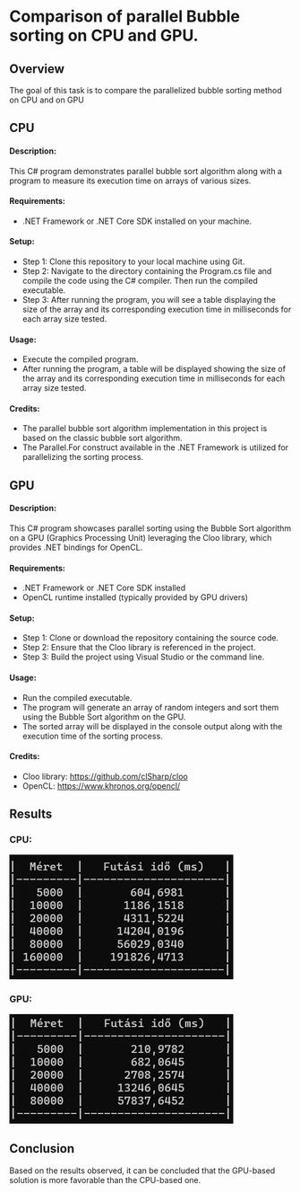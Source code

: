 # Comparison of parallel Bubble sorting on CPU and GPU.

## Overview
The goal of this task is to compare the parallelized bubble sorting method on CPU and on GPU



## CPU
#### Description:
This C# program demonstrates parallel bubble sort algorithm along with a program to measure its execution time on arrays of various sizes.

#### Requirements:
- .NET Framework or .NET Core SDK installed on your machine.

#### Setup:
- Step 1:  Clone this repository to your local machine using Git.
- Step 2:  Navigate to the directory containing the Program.cs file and compile the code using the C# compiler. Then run the compiled executable.
- Step 3:  After running the program, you will see a table displaying the size of the array and its corresponding execution time in milliseconds for each array size tested.

#### Usage:
- Execute the compiled program.
- After running the program, a table will be displayed showing the size of the array and its corresponding execution time in milliseconds for each array size tested.

#### Credits:
- The parallel bubble sort algorithm implementation in this project is based on the classic bubble sort algorithm.
- The Parallel.For construct available in the .NET Framework is utilized for parallelizing the sorting process.


## GPU
#### Description:
This C# program showcases parallel sorting using the Bubble Sort algorithm on a GPU (Graphics Processing Unit) leveraging the Cloo library, which provides .NET bindings for OpenCL.

#### Requirements:
- .NET Framework or .NET Core SDK installed
- OpenCL runtime installed (typically provided by GPU drivers)

#### Setup:
- Step 1:  Clone or download the repository containing the source code.
- Step 2:  Ensure that the Cloo library is referenced in the project.
- Step 3:  Build the project using Visual Studio or the command line.

#### Usage:
- Run the compiled executable.
- The program will generate an array of random integers and sort them using the Bubble Sort algorithm on the GPU.
- The sorted array will be displayed in the console output along with the execution time of the sorting process.

#### Credits:
- Cloo library: https://github.com/clSharp/cloo
- OpenCL: https://www.khronos.org/opencl/

## Results
### CPU:
![CPU results](https://github.com/Beantonia/parhuzamos_eszkozok/blob/main/CPU/CPU_results.png)

### GPU:
![GPU results](https://github.com/Beantonia/parhuzamos_eszkozok/blob/main/GPU/GPU_results.png)

## Conclusion
Based on the results observed, it can be concluded that the GPU-based solution is more favorable than the CPU-based one.
